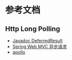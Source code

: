 # 参考文档

## Http Long Polling

- [Javadoc DeferredResult](https://docs.spring.io/spring-framework/docs/5.2.8.RELEASE/javadoc-api/org/springframework/web/context/request/async/DeferredResult.html)
- [Spring Web MVC 异步请求](https://docs.spring.io/spring-framework/docs/current/spring-framework-reference/web.html#mvc-ann-async)
- [apollo](https://gitee.com/nobodyiam/apollo)